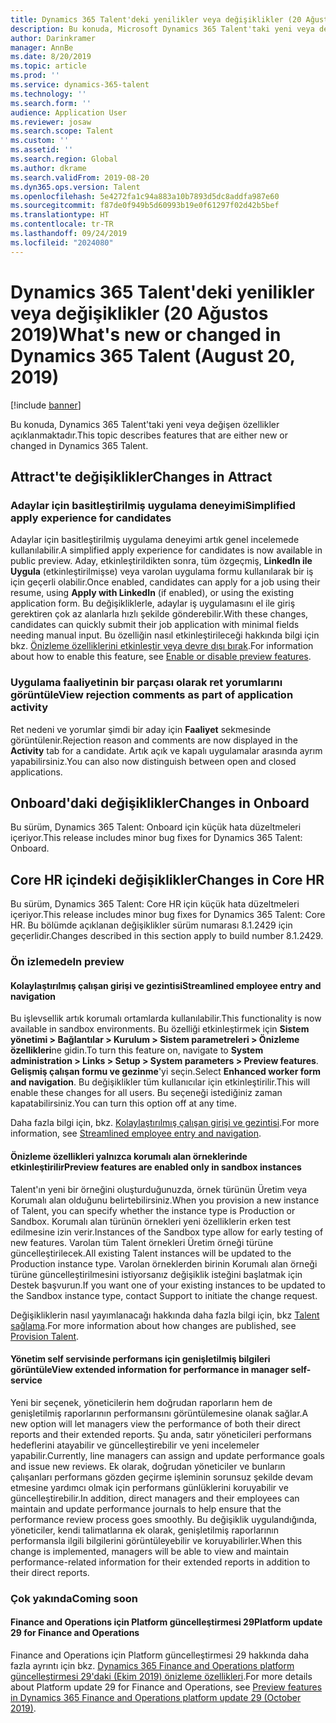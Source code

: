 ```yaml
---
title: Dynamics 365 Talent'deki yenilikler veya değişiklikler (20 Ağustos 2019)
description: Bu konuda, Microsoft Dynamics 365 Talent'taki yeni veya değişen özellikler açıklanmaktadır.
author: Darinkramer
manager: AnnBe
ms.date: 8/20/2019
ms.topic: article
ms.prod: ''
ms.service: dynamics-365-talent
ms.technology: ''
ms.search.form: ''
audience: Application User
ms.reviewer: josaw
ms.search.scope: Talent
ms.custom: ''
ms.assetid: ''
ms.search.region: Global
ms.author: dkrame
ms.search.validFrom: 2019-08-20
ms.dyn365.ops.version: Talent
ms.openlocfilehash: 5e4272fa1c94a883a10b7893d5dc8addfa987e60
ms.sourcegitcommit: f87de0f949b5d60993b19e0f61297f02d42b5bef
ms.translationtype: HT
ms.contentlocale: tr-TR
ms.lasthandoff: 09/24/2019
ms.locfileid: "2024080"
---
```

# <a name="whats-new-or-changed-in-dynamics-365-talent-august-20-2019"></a><span data-ttu-id="e1f1c-103">Dynamics 365 Talent'deki yenilikler veya değişiklikler (20 Ağustos 2019)</span><span class="sxs-lookup"><span data-stu-id="e1f1c-103">What's new or changed in Dynamics 365 Talent (August 20, 2019)</span></span>

[!include [banner](includes/banner.md)]

<span data-ttu-id="e1f1c-104">Bu konuda, Dynamics 365 Talent'taki yeni veya değişen özellikler açıklanmaktadır.</span><span class="sxs-lookup"><span data-stu-id="e1f1c-104">This topic describes features that are either new or changed in Dynamics 365 Talent.</span></span>

## <a name="changes-in-attract"></a><span data-ttu-id="e1f1c-105">Attract'te değişiklikler</span><span class="sxs-lookup"><span data-stu-id="e1f1c-105">Changes in Attract</span></span>

### <a name="simplified-apply-experience-for-candidates"></a><span data-ttu-id="e1f1c-106">Adaylar için basitleştirilmiş uygulama deneyimi</span><span class="sxs-lookup"><span data-stu-id="e1f1c-106">Simplified apply experience for candidates</span></span> 

<span data-ttu-id="e1f1c-107">Adaylar için basitleştirilmiş uygulama deneyimi artık genel incelemede kullanılabilir.</span><span class="sxs-lookup"><span data-stu-id="e1f1c-107">A simplified apply experience for candidates is now available in public preview.</span></span> <span data-ttu-id="e1f1c-108">Aday, etkinleştirildikten sonra, tüm özgeçmiş, **LinkedIn ile Uygula** (etkinleştirilmişse) veya varolan uygulama formu kullanılarak bir iş için geçerli olabilir.</span><span class="sxs-lookup"><span data-stu-id="e1f1c-108">Once enabled, candidates can apply for a job using their resume, using **Apply with LinkedIn** (if enabled), or using the existing application form.</span></span> <span data-ttu-id="e1f1c-109">Bu değişikliklerle, adaylar iş uygulamasını el ile giriş gerektiren çok az alanlarla hızlı şekilde gönderebilir.</span><span class="sxs-lookup"><span data-stu-id="e1f1c-109">With these changes, candidates can quickly submit their job application with minimal fields needing manual input.</span></span> <span data-ttu-id="e1f1c-110">Bu özelliğin nasıl etkinleştirileceği hakkında bilgi için bkz. [Önizleme özelliklerini etkinleştir veya devre dışı bırak](./access-preview-feature.md#enable-or-disable-preview-features).</span><span class="sxs-lookup"><span data-stu-id="e1f1c-110">For information about how to enable this feature, see [Enable or disable preview features](./access-preview-feature.md#enable-or-disable-preview-features).</span></span>

### <a name="view-rejection-comments-as-part-of-application-activity"></a><span data-ttu-id="e1f1c-111">Uygulama faaliyetinin bir parçası olarak ret yorumlarını görüntüle</span><span class="sxs-lookup"><span data-stu-id="e1f1c-111">View rejection comments as part of application activity</span></span>

<span data-ttu-id="e1f1c-112">Ret nedeni ve yorumlar şimdi bir aday için **Faaliyet** sekmesinde görüntülenir.</span><span class="sxs-lookup"><span data-stu-id="e1f1c-112">Rejection reason and comments are now displayed in the **Activity** tab for a candidate.</span></span> <span data-ttu-id="e1f1c-113">Artık açık ve kapalı uygulamalar arasında ayrım yapabilirsiniz.</span><span class="sxs-lookup"><span data-stu-id="e1f1c-113">You can also now distinguish between open and closed applications.</span></span>  

## <a name="changes-in-onboard"></a><span data-ttu-id="e1f1c-114">Onboard'daki değişiklikler</span><span class="sxs-lookup"><span data-stu-id="e1f1c-114">Changes in Onboard</span></span>

<span data-ttu-id="e1f1c-115">Bu sürüm, Dynamics 365 Talent: Onboard için küçük hata düzeltmeleri içeriyor.</span><span class="sxs-lookup"><span data-stu-id="e1f1c-115">This release includes minor bug fixes for Dynamics 365 Talent: Onboard.</span></span>

## <a name="changes-in-core-hr"></a><span data-ttu-id="e1f1c-116">Core HR içindeki değişiklikler</span><span class="sxs-lookup"><span data-stu-id="e1f1c-116">Changes in Core HR</span></span>

<span data-ttu-id="e1f1c-117">Bu sürüm, Dynamics 365 Talent: Core HR için küçük hata düzeltmeleri içeriyor.</span><span class="sxs-lookup"><span data-stu-id="e1f1c-117">This release includes minor bug fixes for Dynamics 365 Talent: Core HR.</span></span> <span data-ttu-id="e1f1c-118">Bu bölümde açıklanan değişiklikler sürüm numarası 8.1.2429 için geçerlidir.</span><span class="sxs-lookup"><span data-stu-id="e1f1c-118">Changes described in this section apply to build number 8.1.2429.</span></span>

### <a name="in-preview"></a><span data-ttu-id="e1f1c-119">Ön izlemede</span><span class="sxs-lookup"><span data-stu-id="e1f1c-119">In preview</span></span>

#### <a name="streamlined-employee-entry-and-navigation"></a><span data-ttu-id="e1f1c-120">Kolaylaştırılmış çalışan girişi ve gezintisi</span><span class="sxs-lookup"><span data-stu-id="e1f1c-120">Streamlined employee entry and navigation</span></span>

<span data-ttu-id="e1f1c-121">Bu işlevsellik artık korumalı ortamlarda kullanılabilir.</span><span class="sxs-lookup"><span data-stu-id="e1f1c-121">This functionality is now available in sandbox environments.</span></span> <span data-ttu-id="e1f1c-122">Bu özelliği etkinleştirmek için **Sistem yönetimi > Bağlantılar > Kurulum > Sistem parametreleri > Önizleme özellikleri**ne gidin.</span><span class="sxs-lookup"><span data-stu-id="e1f1c-122">To turn this feature on, navigate to **System administration > Links > Setup > System parameters > Preview features**.</span></span> <span data-ttu-id="e1f1c-123">**Gelişmiş çalışan formu ve gezinme**'yi seçin.</span><span class="sxs-lookup"><span data-stu-id="e1f1c-123">Select **Enhanced worker form and navigation**.</span></span> <span data-ttu-id="e1f1c-124">Bu değişiklikler tüm kullanıcılar için etkinleştirilir.</span><span class="sxs-lookup"><span data-stu-id="e1f1c-124">This will enable these changes for all users.</span></span> <span data-ttu-id="e1f1c-125">Bu seçeneği istediğiniz zaman kapatabilirsiniz.</span><span class="sxs-lookup"><span data-stu-id="e1f1c-125">You can turn this option off at any time.</span></span>

<span data-ttu-id="e1f1c-126">Daha fazla bilgi için, bkz. [Kolaylaştırılmış çalışan girişi ve gezintisi](./streamlined-employee-entry.md).</span><span class="sxs-lookup"><span data-stu-id="e1f1c-126">For more information, see [Streamlined employee entry and navigation](./streamlined-employee-entry.md).</span></span>

#### <a name="preview-features-are-enabled-only-in-sandbox-instances"></a><span data-ttu-id="e1f1c-127">Önizleme özellikleri yalnızca korumalı alan örneklerinde etkinleştirilir</span><span class="sxs-lookup"><span data-stu-id="e1f1c-127">Preview features are enabled only in sandbox instances</span></span>

<span data-ttu-id="e1f1c-128">Talent'ın yeni bir örneğini oluşturduğunuzda, örnek türünün Üretim veya Korumalı alan olduğunu belirtebilirsiniz.</span><span class="sxs-lookup"><span data-stu-id="e1f1c-128">When you provision a new instance of Talent, you can specify whether the instance type is Production or Sandbox.</span></span> <span data-ttu-id="e1f1c-129">Korumalı alan türünün örnekleri yeni özelliklerin erken test edilmesine izin verir.</span><span class="sxs-lookup"><span data-stu-id="e1f1c-129">Instances of the Sandbox type allow for early testing of new features.</span></span> <span data-ttu-id="e1f1c-130">Varolan tüm Talent örnekleri Üretim örneği türüne güncelleştirilecek.</span><span class="sxs-lookup"><span data-stu-id="e1f1c-130">All existing Talent instances will be updated to the Production instance type.</span></span> <span data-ttu-id="e1f1c-131">Varolan örneklerden birinin Korumalı alan örneği türüne güncelleştirilmesini istiyorsanız değişiklik isteğini başlatmak için  Destek başvurun.</span><span class="sxs-lookup"><span data-stu-id="e1f1c-131">If you want one of your existing instances to be updated to the Sandbox instance type, contact Support to initiate the change request.</span></span>

<span data-ttu-id="e1f1c-132">Değişikliklerin nasıl yayımlanacağı hakkında daha fazla bilgi için, bkz [Talent sağlama](./provisioning-talent.md).</span><span class="sxs-lookup"><span data-stu-id="e1f1c-132">For more information about how changes are published, see [Provision Talent](./provisioning-talent.md).</span></span>

#### <a name="view-extended-information-for-performance-in-manager-self-service"></a><span data-ttu-id="e1f1c-133">Yönetim self servisinde performans için genişletilmiş bilgileri görüntüle</span><span class="sxs-lookup"><span data-stu-id="e1f1c-133">View extended information for performance in manager self-service</span></span>

<span data-ttu-id="e1f1c-134">Yeni bir seçenek, yöneticilerin hem doğrudan raporların hem de genişletilmiş raporlarının performansını görüntülemesine olanak sağlar.</span><span class="sxs-lookup"><span data-stu-id="e1f1c-134">A new option will let managers view the performance of both their direct reports and their extended reports.</span></span> <span data-ttu-id="e1f1c-135">Şu anda, satır yöneticileri performans hedeflerini atayabilir ve güncelleştirebilir ve yeni incelemeler yapabilir.</span><span class="sxs-lookup"><span data-stu-id="e1f1c-135">Currently, line managers can assign and update performance goals and issue new reviews.</span></span> <span data-ttu-id="e1f1c-136">Ek olarak, doğrudan yöneticiler ve bunların çalışanları performans gözden geçirme işleminin sorunsuz şekilde devam etmesine yardımcı olmak için performans günlüklerini koruyabilir ve güncelleştirebilir.</span><span class="sxs-lookup"><span data-stu-id="e1f1c-136">In addition, direct managers and their employees can maintain and update performance journals to help ensure that the performance review process goes smoothly.</span></span> <span data-ttu-id="e1f1c-137">Bu değişiklik uygulandığında, yöneticiler, kendi talimatlarına ek olarak, genişletilmiş raporlarının performansla ilgili bilgilerini görüntüleyebilir ve koruyabilirler.</span><span class="sxs-lookup"><span data-stu-id="e1f1c-137">When this change is implemented, managers will be able to view and maintain performance-related information for their extended reports in addition to their direct reports.</span></span>

### <a name="coming-soon"></a><span data-ttu-id="e1f1c-138">Çok yakında</span><span class="sxs-lookup"><span data-stu-id="e1f1c-138">Coming soon</span></span>

#### <a name="platform-update-29-for-finance-and-operations"></a><span data-ttu-id="e1f1c-139">Finance and Operations için Platform güncelleştirmesi 29</span><span class="sxs-lookup"><span data-stu-id="e1f1c-139">Platform update 29 for Finance and Operations</span></span>

<span data-ttu-id="e1f1c-140">Finance and Operations için Platform güncelleştirmesi 29 hakkında daha fazla ayrıntı için bkz. [Dynamics 365 Finance and Operations platform güncelleştirmesi 29'daki (Ekim 2019) önizleme özellikleri](https://docs.microsoft.com/en-us/dynamics365/unified-operations/fin-and-ops/get-started/whats-new-platform-update-29).</span><span class="sxs-lookup"><span data-stu-id="e1f1c-140">For more details about Platform update 29 for Finance and Operations, see [Preview features in Dynamics 365 Finance and Operations platform update 29 (October 2019)](https://docs.microsoft.com/en-us/dynamics365/unified-operations/fin-and-ops/get-started/whats-new-platform-update-29).</span></span>

